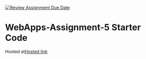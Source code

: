 [![Review Assignment Due Date](https://classroom.github.com/assets/deadline-readme-button-24ddc0f5d75046c5622901739e7c5dd533143b0c8e959d652212380cedb1ea36.svg)](https://classroom.github.com/a/7kKA03Up)
# WebApps-Assignment-5 Starter Code
Hosted at[Hosted link](https://44-563-webapps-f23.github.io/44563-webapps-f23-assignment5-kumarchandu21/)
